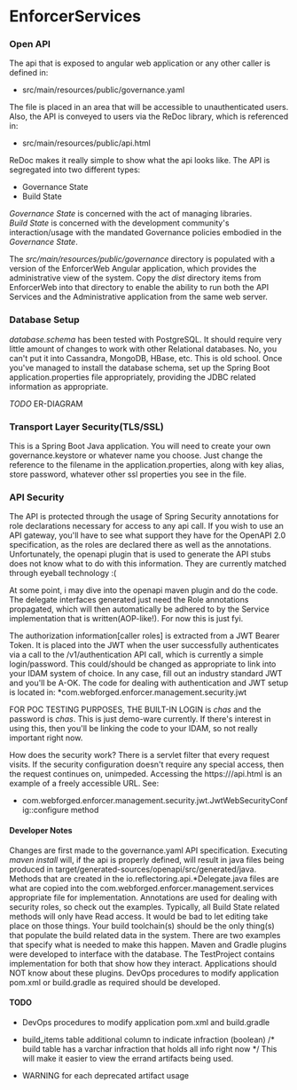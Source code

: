 # EnforcerServices

### Open API
The api that is exposed to angular web application or any other caller is defined in:
* src/main/resources/public/governance.yaml

The file is placed in an area that will be accessible to unauthenticated users.  Also, the API is
conveyed to users via the ReDoc library, which is referenced in:
* src/main/resources/public/api.html

ReDoc makes it really simple to show what the api looks like.  The API is segregated into two different types:
* Governance State
* Build State  

*Governance State* is concerned with the act of managing libraries.  
*Build State* is concerned with the development community's interaction/usage with the mandated Governance policies
embodied in the *Governance State*.

The *src/main/resources/public/governance* directory is populated with a version of the EnforcerWeb Angular application, which
provides the administrative view of the system.  Copy the *dist* directory items from EnforcerWeb into that directory to enable the
ability to run both the API Services and the Administrative application from the same web server.

### Database Setup
*database.schema* has been tested with PostgreSQL.  It should require very little amount of changes to work with other Relational databases.
No, you can't put it into Cassandra, MongoDB, HBase, etc.  This is old school.
Once you've managed to install the database schema, set up the Spring Boot application.properties file appropriately, providing the JDBC related
information as appropriate.

*TODO* ER-DIAGRAM

### Transport Layer Security(TLS/SSL)
This is a Spring Boot Java application.  You will need to create your own governance.keystore or whatever name you choose.  Just change the reference to
the filename in the application.properties, along with key alias, store password, whatever other ssl properties you see in the file.

### API Security
The API is protected through the usage of Spring Security annotations for role declarations necessary for access to any api call.
If you wish to use an API gateway, you'll have to see what support they have for the OpenAPI 2.0 specification, as the roles are declared there as well
as the annotations.  Unfortunately, the openapi plugin that is used to generate the API stubs does not know what to do with this information.  They
are currently matched through eyeball technology :(

At some point, i may dive into the openapi maven plugin and do the code.  The delegate interfaces generated just need the Role annotations propagated, which will then
automatically be adhered to by the Service implementation that is written(AOP-like!).  For now this is just fyi.

The authorization information[caller roles] is extracted from a JWT Bearer Token.  It is placed into the JWT when the user successfully authenticates via a
call to the /v1/authentication API call, which is currently a simple login/password.  This could/should be changed as appropriate to link into your IDAM system of choice.  In any case, fill out an industry standard JWT and you'll be A-OK.
The code for dealing with authentication and JWT setup is located in:
*com.webforged.enforcer.management.security.jwt

FOR POC TESTING PURPOSES, THE BUILT-IN LOGIN is *chas* and the password is *chas*.  This is just demo-ware currently.  If there's interest in using
this, then you'll be linking the code to your IDAM, so not really important right now.

How does the security work?  There is a servlet filter that every request visits.  If the security configuration doesn't require any special access, then
the request continues on, unimpeded.  Accessing the https://<api services>/api.html is an example of a freely accessible URL.
See:
* com.webforged.enforcer.management.security.jwt.JwtWebSecurityConfig::configure method



#### Developer Notes
Changes are first made to the governance.yaml API specification.  Executing *maven install* will, if the api is properly defined, will result in
java files being produced in target/generated-sources/openapi/src/generated/java.  Methods that are created in the io.reflectoring.api.*Delegate.java
files are what are copied into the com.webforged.enforcer.management.services appropriate file for implementation.  Annotations are used for dealing with security roles, so check out the examples.  Typically, all Build State related methods will only have Read access.  It would be bad to let editing take place on those things.  Your build toolchain(s) should be the only thing(s) that populate the build related data in the system.  There are two
examples that specify what is needed to make this happen.  Maven and Gradle plugins were developed to interface with the database.  The TestProject contains implementation for both that show how they interact.  Applications should NOT know about these plugins.  DevOps procedures to modify application pom.xml or build.gradle as required should be developed.

#### TODO
- DevOps procedures to modify application pom.xml and build.gradle

- build_items table additional column to indicate infraction (boolean) /* build table has a varchar infraction that holds all info right now */
This will make it easier to view the errand artifacts being used.

- WARNING for each deprecated artifact usage


